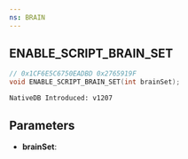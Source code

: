 ```yaml
---
ns: BRAIN
---
```

## ENABLE_SCRIPT_BRAIN_SET

```c
// 0x1CF6E5C6750EADBD 0x2765919F
void ENABLE_SCRIPT_BRAIN_SET(int brainSet);
```

```
NativeDB Introduced: v1207
```

## Parameters
* **brainSet**:
